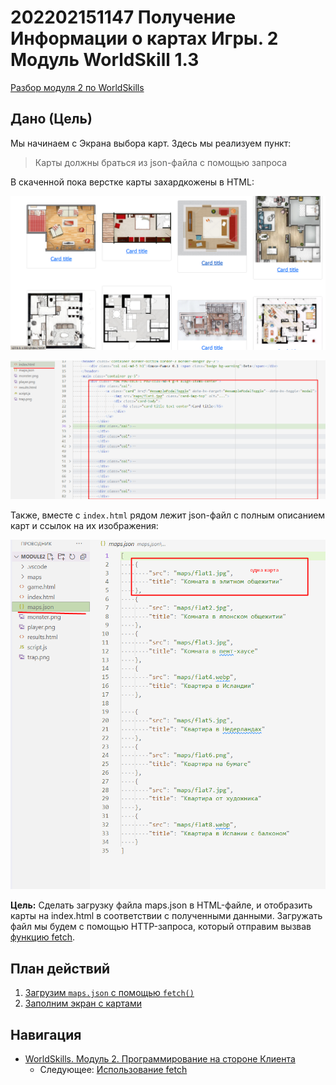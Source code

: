 # 202202151147 Получение Информации о картах Игры. 2 Модуль WorldSkill 1.3

[Разбор модуля 2 по WorldSkills](202202150946-WS-module-2.md)

## Дано (Цель)

Мы начинаем с Экрана выбора карт. Здесь мы реализуем пункт:

> Карты должны браться из json-файла с помощью запроса

В скаченной пока верстке карты захардкожены в HTML:

![](2022-02-15-11-53-41.png)

![](2022-02-15-11-54-53.png)

Также, вместе с `index.html` рядом лежит json-файл с полным описанием карт и ссылок на их изображения:

![](2022-02-15-11-56-31.png)

**Цель:** Сделать загрузку файла maps.json в HTML-файле, и отобразить карты на
index.html в соответствии с полученными данными. Загружать файл мы будем с помощью
HTTP-запроса, который отправим вызвав [функцию fetch](202202101657-js-marathon-7.md).

## План действий

1. [Загрузим `maps.json` с помощью `fetch()`](202202151200-fetch-maps-json-module2-ws.md)
2. [Заполним экран с картами](202202151256-fill-choose-map-list.md)

## Навигация

- [WorldSkills. Модуль 2. Программирование на стороне Клиента](202202150946-WS-module-2.md)
    - Следующее: [Использование fetch](202202151200-fetch-maps-json-module2-ws.md)
